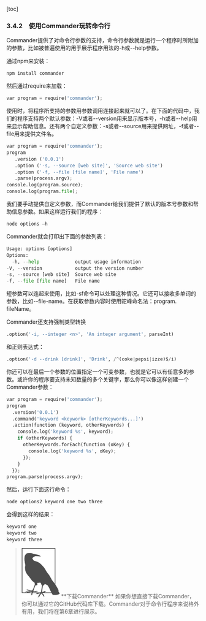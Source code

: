 [toc]

### 3.4.2　使用Commander玩转命令行

Commander提供了对命令行参数的支持，命令行参数就是运行一个程序时所附加的参数，比如被普遍使用的用于展示程序用法的-h或--help参数。

通过npm来安装：

```python
npm install commander
```

然后通过require来加载：

```python
var program = require('commander');
```

使用时，将程序所支持的参数用参数调用连接起来就可以了。在下面的代码中，我们的程序支持两个默认参数：-V或者--version用来显示版本号，-h或者--help用来显示帮助信息。还有两个自定义参数：-s或者--source用来提供网址，-f或者--file用来提供文件名。

```python
var program = require('commander');
program
   .version ('0.0.1')
   .option ('-s, --source [web site]', 'Source web site')
   .option ('-f, --file [file name]', 'File name')
   .parse(process.argv);
console.log(program.source);
console.log(program.file);
```

我们要手动提供自定义参数，而Commander给我们提供了默认的版本号参数和帮助信息参数。如果这样运行我们的程序：

```python
node options –h
```

Commander就会打印出下面的参数列表：

```python
Usage: options [options]
Options:
  -h, --help             output usage information
-V, --version            output the version number
-s, --source [web site]  Source web site
-f, --file [file name]   File name
```

短参数可以连起来使用，比如-sf命令可以处理这种情况。它还可以接收多单词的参数，比如--file-name。在获取参数内容时使用驼峰命名法：program. fileName。

Commander还支持强制类型转换

```python
.option('-i, --integer <n>', 'An integer argument', parseInt)
```

和正则表达式：

```python
.option('-d --drink [drink]', 'Drink', /^(coke|pepsi|izze)$/i)
```

你还可以在最后一个参数的位置指定一个可变参数，也就是它可以有任意多的参数。或许你的程序要支持未知数量的多个关键字，那么你可以像这样创建一个Commander参数：

```python
var program = require('commander');
program
  .version('0.0.1')
  .command('keyword <keywork> [otherKeywords...]')
  .action(function (keyword, otherKeywords) {
    console.log('keyword %s', keyword);
    if (otherKeywords) {
      otherKeywords.forEach(function (oKey) {
        console.log('keyword %s', oKey);
      });
    } 
  }); 
program.parse(process.argv);
```

然后，运行下面这行命令：

```python
node options2 keyword one two three
```

会得到这样的结果：

```python
keyword one
keyword two
keyword three
```

> <img class="my_markdown" src="./images/54.png" style="width:99px;  height: 131px; " width="10%"/>
> **下载Commander**
> 如果你想直接下载Commander，你可以通过它的GitHub代码库下载。Commander对于命令行程序来说格外有用，我们将在第6章进行展示。

